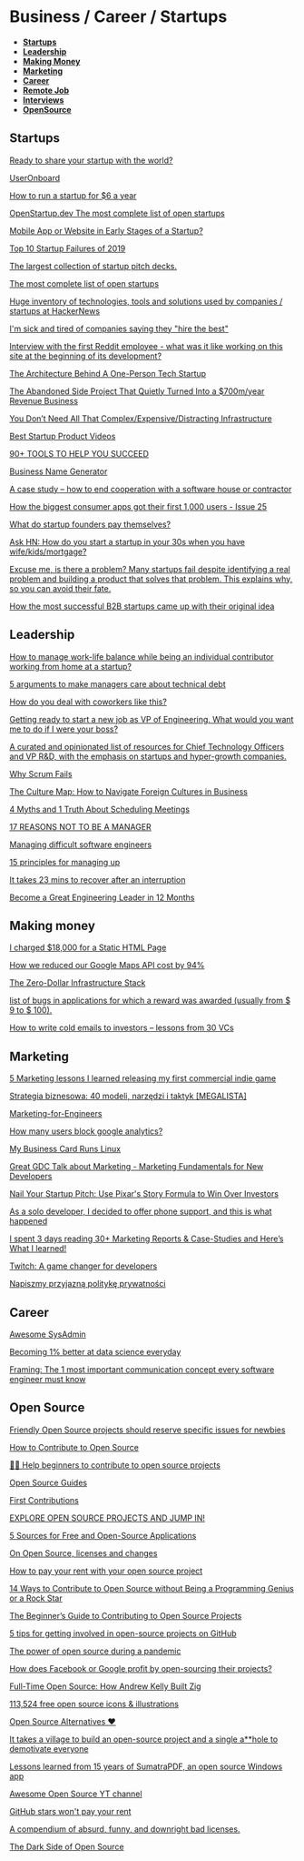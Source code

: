 
# Business / Career / Startups

* **[Startups](#startups)**
* **[Leadership](#leadership)**
* **[Making Money](#making-money)**
* **[Marketing](#marketing)**
* **[Career](#career)**
* **[Remote Job](#remote-job)**
* **[Interviews](#interviews)**
* **[OpenSource](#open-source)**

## Startups

[Ready to share your startup with the world?](https://sizle.io/how-to-maximise-traffic-to-a-bootstrapped-product-hunt-launch/)

[UserOnboard](https://www.useronboard.com/user-onboarding-teardowns/)

[How to run a startup for $6 a year](https://news.ycombinator.com/item?id=22354060)

[OpenStartup.dev The most complete list of open startups](https://openstartup.dev/?ref=producthunt)

[Mobile App or Website in Early Stages of a Startup?](https://www.enozom.com/blog/mobile-app-or-website-early-stages-startup)

[Top 10 Startup Failures of 2019](https://medium.com/swlh/top-10-startup-failures-of-2019-375b4605ee73)

[The largest collection of startup pitch decks.](https://starthouse.xyz)

[The most complete list of open startups](https://openstartup.dev/?ref=producthunt)

[Huge inventory of technologies, tools and solutions used by companies / startups at HackerNews](https://github.com/cjbarber/ToolsOfTheTrade)

[I'm sick and tired of companies saying they "hire the best"](https://www.reddit.com/r/cscareerquestions/comments/likgop/im_sick_and_tired_of_companies_saying_they_hire/)

[Interview with the first Reddit employee - what was it like working on this site at the beginning of its development?](https://blog.ycombinator.com/chris-slowe-interview/)

[The Architecture Behind A One-Person Tech Startup](https://anthonynsimon.com/blog/one-man-saas-architecture/)

[The Abandoned Side Project That Quietly Turned Into a $700m/year Revenue Business](https://entrepreneurshandbook.co/a-web-designer-turned-his-side-project-into-a-700m-year-revenue-business-without-vc-money-55cd13ee560)

[You Don’t Need All That Complex/Expensive/Distracting Infrastructure](https://blog.usejournal.com/you-dont-need-all-that-complex-expensive-distracting-infrastructure-a70dbe0dbccb)

[Best Startup Product Videos](https://typestudio.co/resources/product-videos)

[90+ TOOLS TO HELP YOU SUCCEED](https://foundersbelt.com/timeline?stage=learning)

[Business Name Generator](https://namelix.com/)

[A case study – how to end cooperation with a software house or contractor](https://www.mindtheproduct.com/a-case-study-how-to-end-cooperation-with-a-software-house-or-contractor/)

[How the biggest consumer apps got their first 1,000 users - Issue 25](https://www.lennysnewsletter.com/p/how-the-biggest-consumer-apps-got)

[What do startup founders pay themselves?](https://sifted.eu/articles/startup-founders-salary/)

[Ask HN: How do you start a startup in your 30s when you have wife/kids/mortgage?](https://news.ycombinator.com/item?id=33707889&utm_source=unknownews)

[Excuse me, is there a problem? Many startups fail despite identifying a real problem and building a product that solves that problem. This explains why, so you can avoid their fate.](https://longform.asmartbear.com/problem/)

[How the most successful B2B startups came up with their original idea](https://www.lennysnewsletter.com/p/how-the-most-successful-b2b-startups)

## Leadership

[How to manage work-life balance while being an individual contributor working from home at a startup?](https://www.reddit.com/r/datascience/comments/kyjrmj/how_to_manage_worklife_balance_while_being_an/)

[5 arguments to make managers care about technical debt](https://understandlegacycode.com/blog/5-arguments-to-make-managers-care-about-technical-debt/)

[How do you deal with coworkers like this?](https://www.reddit.com/r/cscareerquestions/comments/nio8ny/how_do_you_deal_with_coworkers_like_this/)

[Getting ready to start a new job as VP of Engineering. What would you want me to do if I were your boss?](https://www.reddit.com/r/cscareerquestions/comments/ojdtog/getting_ready_to_start_a_new_job_as_vp_of/)

[A curated and opinionated list of resources for Chief Technology Officers and VP R&D, with the emphasis on startups and hyper-growth companies.](https://github.com/kuchin/awesome-cto)

[Why Scrum Fails](https://betterprogramming.pub/why-scrum-fails-ac92cab05c6a)

[The Culture Map: How to Navigate Foreign Cultures in Business](https://ahalbert.com/reviews/2023/06/04/the_culture_map.html)

[4 Myths and 1 Truth About Scheduling Meetings](https://blog.boomerangapp.com/2023/06/4-myths-and-1-truth-about-scheduling-meetings/)

[17 REASONS NOT TO BE A MANAGER](https://charity.wtf/2019/09/08/reasons-not-to-be-a-manager/)

[Managing difficult software engineers](https://vadimkravcenko.com/shorts/managing-bad-engineers/)

[15 principles for managing up](https://newsletter.weskao.com/p/15-principles-for-managing-up)

[It takes 23 mins to recover after an interruption](https://addyo.substack.com/p/it-takes-23-mins-to-recover-after)

[Become a Great Engineering Leader in 12 Months](https://hybridhacker.email/p/how-to-become-a-great-engineering-leader)

## Making money

[I charged $18,000 for a Static HTML Page](https://idiallo.com/blog/18000-dollars-static-web-page)

[How we reduced our Google Maps API cost by 94%](https://blog.cityflo.com/how-we-reduced-our-google-maps-api-cost/)

[The Zero-Dollar Infrastructure Stack](https://medium.com/better-programming/the-zero-dollar-infrastructure-stack-7c840a8b555b)

[list of bugs in applications for which a reward was awarded (usually from $ 9 to $ 100).](https://rysolv.com/issues)

[How to write cold emails to investors – lessons from 30 VCs](https://www.flowrite.com/blog/cold-email-to-investors)

## Marketing

[5 Marketing lessons I learned releasing my first commercial indie game](https://www.reddit.com/r/gamedev/comments/kx4jyr/5_marketing_lessons_i_learned_releasing_my_first/)

[Strategia biznesowa: 40 modeli, narzędzi i taktyk [MEGALISTA]](https://bazawiedzy.socialtigers.pl/articles/strategia-marketingowa-lista-modeli)

[Marketing-for-Engineers](https://github.com/goabstract/Marketing-for-Engineers)

[How many users block google analytics?](https://blog.wesleyac.com/posts/google-analytics)

[My Business Card Runs Linux](https://www.thirtythreeforty.net/posts/2019/12/my-business-card-runs-linux/)

[Great GDC Talk about Marketing - Marketing Fundamentals for New Developers](https://youtu.be/Q5tyX_IBTXA)

[Nail Your Startup Pitch: Use Pixar's Story Formula to Win Over Investors](https://startuppitch.substack.com/p/nail-your-startup-pitch-use-pixars)

[As a solo developer, I decided to offer phone support, and this is what happened](http://plumshell.com/2017/11/30/as-a-solo-app-developer-i-decided-to-offer-phone-support-and-this-is-what-happened/)

[I spent 3 days reading 30+ Marketing Reports & Case-Studies and Here’s What I learned!](https://www.reddit.com/r/EntrepreneurRideAlong/comments/xbdm3c/i_spent_3_days_reading_30_marketing_reports/)

[Twitch: A game changer for developers](https://github.com/readme/guides/twitch-for-developers)

[Napiszmy przyjazną politykę prywatności](https://blog.tomaszdunia.pl/rodo-gdpr/)

## Career

[Awesome SysAdmin](https://github.com/kahun/awesome-sysadmin)

[Becoming 1% better at data science everyday](https://github.com/amitness/learning)

[Framing: The 1 most important communication concept every software engineer must know](https://careercutler.substack.com/p/framing-the-1-most-important-communication)

## Open Source

[Friendly Open Source projects should reserve specific issues for newbies](https://www.firsttimersonly.com/)

[How to Contribute to Open Source](https://opensource.guide/how-to-contribute/)

[🚀✨ Help beginners to contribute to open source projects](https://github.com/firstcontributions/first-contributions)

[Open Source Guides](https://opensource.guide)

[First Contributions](https://github.com/firstcontributions/first-contributions)

[EXPLORE OPEN SOURCE PROJECTS AND JUMP IN!](https://up-for-grabs.net/#/)

[5 Sources for Free and Open-Source Applications](https://nashosted.com/5-sources-for-free-and-open-source-applications/)

[On Open Source, licenses and changes](https://blog.frankel.ch/on-opensource-licenses-changes/)

[How to pay your rent with your open source project](https://plausible.io/blog/open-source-funding)

[14 Ways to Contribute to Open Source without Being a Programming Genius or a Rock Star](https://smartbear.com/blog/test-and-monitor/14-ways-to-contribute-to-open-source-without-being/)

[The Beginner’s Guide to Contributing to Open Source Projects](https://blog.newrelic.com/engineering/open-source_gettingstarted/)

[5 tips for getting involved in open-source projects on GitHub](https://fasani.hashnode.dev/5-tips-for-getting-involved-in-open-source-projects-on-github-ckdrmibup00unfzs1e56ugo1q)

[The power of open source during a pandemic](https://opensource.com/open-organization/20/8/power-open-source-during-pandemic)

[How does Facebook or Google profit by open-sourcing their projects?](https://www.reddit.com/r/opensource/comments/ijw3zn/how_does_facebook_or_google_profit_by/)

[Full-Time Open Source: How Andrew Kelly Built Zig](https://corecursive.com/067-zig-with-andrew-kelley/)

[113,524 free open source icons & illustrations](https://iconduck.com/)

[Open Source Alternatives ❤️](https://www.btw.so/open-source-alternatives)

[It takes a village to build an open-source project and a single a**hole to demotivate everyone](https://www.reddit.com/r/Python/comments/npkm6o/it_takes_a_village_to_build_an_opensource_project/)

[Lessons learned from 15 years of SumatraPDF, an open source Windows app](https://blog.kowalczyk.info/article/2f72237a4230410a888acbfce3dc0864/lessons-learned-from-15-years-of-sumatrapdf-an-open-source-windows-app.html)

[Awesome Open Source YT channel](https://www.youtube.com/c/AwesomeOpenSource/videos)

[GitHub stars won't pay your rent](https://kitze.io/posts/github-stars-wont-pay-your-rent?utm_source=newsletter&utm_id=unknownews)

[A compendium of absurd, funny, and downright bad licenses.](https://github.com/ErikMcClure/bad-licenses)

[The Dark Side of Open Source](https://kettanaito.com/blog/the-dark-side-of-open-source)
